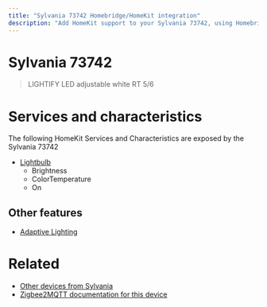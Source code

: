 ```yaml
---
title: "Sylvania 73742 Homebridge/HomeKit integration"
description: "Add HomeKit support to your Sylvania 73742, using Homebridge, Zigbee2MQTT and homebridge-z2m."
---
```

<!---
This file has been GENERATED using src/docgen/docgen.ts
DO NOT EDIT THIS FILE MANUALLY!
-->
# Sylvania 73742
> LIGHTIFY LED adjustable white RT 5/6


# Services and characteristics
The following HomeKit Services and Characteristics are exposed by
the Sylvania 73742

* [Lightbulb](../../light.md)
  * Brightness
  * ColorTemperature
  * On


## Other features
* [Adaptive Lighting](../../light.md)


# Related
* [Other devices from Sylvania](../index.md#sylvania)
* [Zigbee2MQTT documentation for this device](https://www.zigbee2mqtt.io/devices/73742.html)